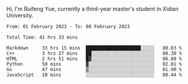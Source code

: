 Hi, I'm Ruifeng Yue, currently a third-year master's student in Xidian University.

<!--
**yrf105/yrf105** is a ✨ _special_ ✨ repository because its `README.md` (this file) appears on your GitHub profile.

Here are some ideas to get you started:

- 🔭 I’m currently working on ...
- 🌱 I’m currently learning ...
- 👯 I’m looking to collaborate on ...
- 🤔 I’m looking for help with ...
- 💬 Ask me about ...
- 📫 How to reach me: ...
- 😄 Pronouns: ...
- ⚡ Fun fact: ...
-->

<!--START_SECTION:waka-->

```text
From: 01 February 2023 - To: 08 February 2023

Total Time: 41 hrs 33 mins

Markdown     33 hrs 15 mins  ████████████████████░░░░░   80.03 %
C++          3 hrs 27 mins   ██░░░░░░░░░░░░░░░░░░░░░░░   08.30 %
HTML         2 hrs 51 mins   █▓░░░░░░░░░░░░░░░░░░░░░░░   06.88 %
Python       50 mins         ▓░░░░░░░░░░░░░░░░░░░░░░░░   02.01 %
Go           47 mins         ▒░░░░░░░░░░░░░░░░░░░░░░░░   01.90 %
JavaScript   10 mins         ░░░░░░░░░░░░░░░░░░░░░░░░░   00.44 %
```

<!--END_SECTION:waka-->
